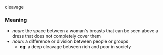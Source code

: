 cleavage
### Meaning
+ _noun_: the space between a woman's breasts that can be seen above a dress that does not completely cover them
+ _noun_: a difference or division between people or groups
	+ __eg__: a deep cleavage between rich and poor in society
